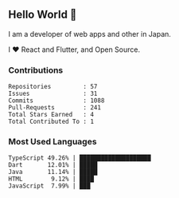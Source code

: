 ## Hello World 👋

I am a developer of web apps and other in Japan.

I ❤️ React and Flutter, and Open Source.

### Contributions

<!-- contributions start -->

    Repositories         : 57
    Issues               : 31
    Commits              : 1088
    Pull-Requests        : 241
    Total Stars Earned   : 4
    Total Contributed To : 1

<!-- contributions end -->

### Most Used Languages

<!-- most-used-languages start -->

    TypeScript 49.26% | ████████████████████
    Dart       12.01% | █████
    Java       11.14% | █████
    HTML        9.12% | ████
    JavaScript  7.99% | ███

<!-- most-used-languages end -->
